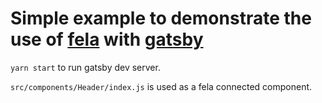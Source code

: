 # Simple example to demonstrate the use of [fela](https://github.com/rofrischmann/fela) with [gatsby](https://www.gatsbyjs.org)

`yarn start` to run gatsby dev server.

`src/components/Header/index.js` is used as a fela connected component.
